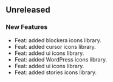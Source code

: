 ## Unreleased

### New Features

- Feat: added blockera icons library. 
- Feat: added cursor icons library.
- Feat: added ui icons library.
- Feat: added WordPress icons library.
- Feat: added ui icons library.
- Feat: added stories icons library.